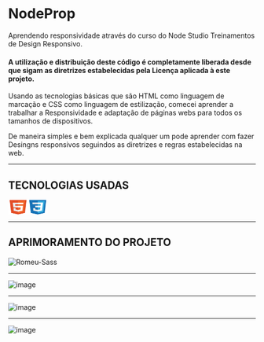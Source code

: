 # NodeProp
Aprendendo responsividade através do curso do Node Studio Treinamentos de Design Responsivo. 

#### A utilização e distribuição deste código é completamente liberada desde que sigam as diretrizes estabelecidas pela Licença aplicada à este projeto. 

Usando as tecnologias básicas que são HTML como linguagem de marcação e CSS como linguagem de estilização, comecei aprender a trabalhar a Responsividade e adaptação de páginas webs para todos os tamanhos de dispositivos. 

De maneira simples e bem explicada qualquer um pode aprender com fazer Desingns responsivos seguindos as diretrizes e regras estabelecidas na web. 

--- 
## TECNOLOGIAS USADAS
<img align="center" alt="Romeu-HTML" height="30" width="40" src="https://raw.githubusercontent.com/devicons/devicon/master/icons/html5/html5-original.svg" /><img align="center" alt="Romeu-CSS" height="30" width="40" src="https://raw.githubusercontent.com/devicons/devicon/master/icons/css3/css3-original.svg" />

--- 
## APRIMORAMENTO DO PROJETO
<img align="center" alt="Romeu-Sass" height="30" width="40" src="https://cdn.jsdelivr.net/gh/devicons/devicon/icons/sass/sass-original.svg" />

---

![image](https://user-images.githubusercontent.com/51343870/189238533-b51b4672-f378-4d75-b08a-d45aed5cded3.png)

--- 

![image](https://user-images.githubusercontent.com/51343870/189238645-3b0f3885-9e11-4d31-a208-295978ff4b4e.png)

---

![image](https://user-images.githubusercontent.com/51343870/189238746-9738a2a4-a93c-4362-843e-dba01f18e795.png)

